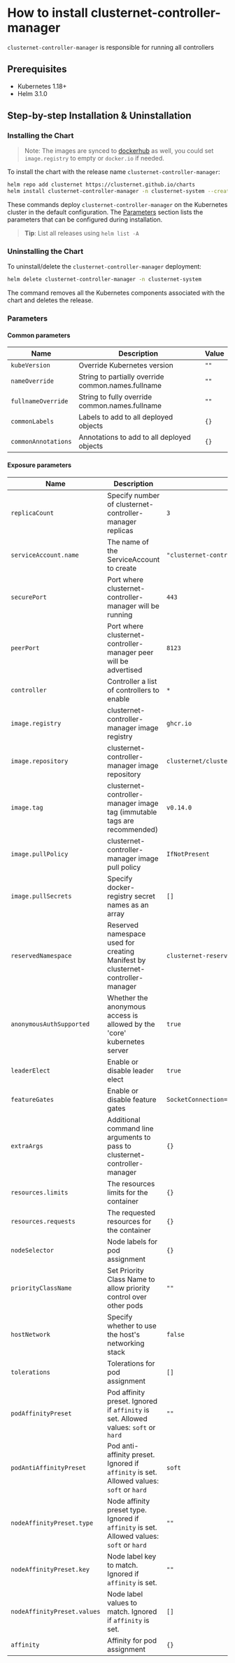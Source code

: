 # How to install clusternet-controller-manager

`clusternet-controller-manager` is responsible for running all controllers


## Prerequisites

- Kubernetes 1.18+
- Helm 3.1.0


## Step-by-step Installation & Uninstallation

### Installing the Chart

> Note:
> The images are synced to [dockerhub](https://hub.docker.com/u/clusternet) as well,
> you could set `image.registry` to empty or `docker.io` if needed.

To install the chart with the release name `clusternet-controller-manager`:

```bash
helm repo add clusternet https://clusternet.github.io/charts
helm install clusternet-controller-manager -n clusternet-system --create-namespace clusternet/clusternet-controller-manager
```

These commands deploy `clusternet-controller-manager` on the Kubernetes cluster in the default configuration.
The [Parameters](#parameters) section lists the parameters that can be configured during installation.

> **Tip**: List all releases using `helm list -A`

### Uninstalling the Chart

To uninstall/delete the `clusternet-controller-manager` deployment:

```bash
helm delete clusternet-controller-manager -n clusternet-system
```

The command removes all the Kubernetes components associated with the chart and deletes the release.

### Parameters

#### Common parameters

| Name                | Description                                        | Value |
| ------------------- | -------------------------------------------------- | ----- |
| `kubeVersion`       | Override Kubernetes version                        | `""`  |
| `nameOverride`      | String to partially override common.names.fullname | `""`  |
| `fullnameOverride`  | String to fully override common.names.fullname     | `""`  |
| `commonLabels`      | Labels to add to all deployed objects              | `{}`  |
| `commonAnnotations` | Annotations to add to all deployed objects         | `{}`  |

#### Exposure parameters

| Name                       | Description                                                                               | Value                                                                                            |
|----------------------------|-------------------------------------------------------------------------------------------|--------------------------------------------------------------------------------------------------|
| `replicaCount`             | Specify number of clusternet-controller-manager replicas                                  | `3`                                                                                              |
| `serviceAccount.name`      | The name of the ServiceAccount to create                                                  | `"clusternet-controller-manager"`                                                                |
| `securePort`               | Port where clusternet-controller-manager will be running                                  | `443`                                                                                            |
| `peerPort`                 | Port where clusternet-controller-manager peer will be advertised                          | `8123`                                                                                           |
| `controller`               | Controller a list of controllers to enable                                                | `*`                                                                                              |
| `image.registry`           | clusternet-controller-manager image registry                                              | `ghcr.io`                                                                                        |
| `image.repository`         | clusternet-controller-manager image repository                                            | `clusternet/clusternet-controller-manager`                                                       |
| `image.tag`                | clusternet-controller-manager image tag (immutable tags are recommended)                  | `v0.14.0`                                                                                        |
| `image.pullPolicy`         | clusternet-controller-manager image pull policy                                           | `IfNotPresent`                                                                                   |
| `image.pullSecrets`        | Specify docker-registry secret names as an array                                          | `[]`                                                                                             |
| `reservedNamespace`        | Reserved namespace used for creating Manifest by clusternet-controller-manager            | `clusternet-reserved`                                                                            |
| `anonymousAuthSupported`   | Whether the anonymous access is allowed by the 'core' kubernetes server                   | `true`                                                                                           |
| `leaderElect`              | Enable or disable leader elect                                                            | `true`                                                                                           |
| `featureGates`             | Enable or disable feature gates                                                           | `SocketConnection=true,Deployer=true,ShadowAPI=true,FeedInUseProtection=true,FeedInventory=true` |
| `extraArgs`                | Additional command line arguments to pass to clusternet-controller-manager                | `{}`                                                                                             |
| `resources.limits`         | The resources limits for the container                                                    | `{}`                                                                                             |
| `resources.requests`       | The requested resources for the container                                                 | `{}`                                                                                             |
| `nodeSelector`             | Node labels for pod assignment                                                            | `{}`                                                                                             |
| `priorityClassName`        | Set Priority Class Name to allow priority control over other pods                         | `""`                                                                                             |
| `hostNetwork`              | Specify whether to use the host's networking stack                                        | `false`                                                                                          |
| `tolerations`              | Tolerations for pod assignment                                                            | `[]`                                                                                             |
| `podAffinityPreset`        | Pod affinity preset. Ignored if `affinity` is set. Allowed values: `soft` or `hard`       | `""`                                                                                             |
| `podAntiAffinityPreset`    | Pod anti-affinity preset. Ignored if `affinity` is set. Allowed values: `soft` or `hard`  | `soft`                                                                                           |
| `nodeAffinityPreset.type`  | Node affinity preset type. Ignored if `affinity` is set. Allowed values: `soft` or `hard` | `""`                                                                                             |
| `nodeAffinityPreset.key`   | Node label key to match. Ignored if `affinity` is set.                                    | `""`                                                                                             |
| `nodeAffinityPreset.values` | Node label values to match. Ignored if `affinity` is set.                                 | `[]`                                                                                             |
| `affinity`                 | Affinity for pod assignment                                                               | `{}`                                                                                             |
